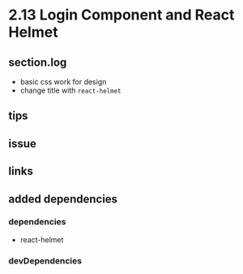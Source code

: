 # 2.13 Login Component and React Helmet

## section.log

- basic css work for design
- change title with `react-helmet`

## tips

## issue

## links

## added dependencies

### dependencies

- react-helmet

### devDependencies
